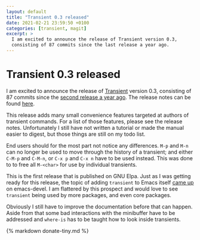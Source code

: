 ```yaml
---
layout: default
title: "Transient 0.3 released"
date: 2021-02-21 23:59:50 +0100
categories: [transient, magit]
excerpt: >
  I am excited to announce the release of Transient version 0.3,
  consisting of 87 commits since the last release a year ago.
---
```


# Transient 0.3 released

I am excited to announce the release of [Transient][repo] version 0.3,
consisting of 87 commits since the [second release a year ago][v2].
The release notes can be found [here][relnotes].

This release adds many small convenience features targeted at authors
of transient commands.  For a list of those features, please see the
release notes.  Unfortunately I still have not written a tutorial or
made the manual easier to digest, but those things are still on my
todo list.

End users should for the most part not notice any differences.
`M-p` and `M-n` can no longer be used to move through the history of a
transient; and either `C-M-p` and `C-M-n`, or `C-x p` and `C-x n` have
to be used instead.  This was done to to free all `M-<char>` for use
by individual transients.

This is the first release that is published on GNU Elpa.  Just as I
was getting ready for this release, the topic of adding `transient` to
Emacs itself [came up][core] on emacs-devel.  I am flattered by this
prospect and would love to see `transient` being used by more
packages, and even core packages.

Obviously I still have to improve the documentation before that can
happen.  Aside from that some bad interactions with the minibuffer
have to be addressed and `where-is` has to be taught how to look
inside transients.

{% markdown donate-tiny.md %}

[core]:     https://lists.gnu.org/archive/html/emacs-devel/2021-02/msg01384.html
[relnotes]: https://raw.githubusercontent.com/magit/transient/master/docs/CHANGELOG
[repo]:     https://github.com/magit/transient
[v2]:       https://emacsair.me/2020/02/26/transient-0.2

